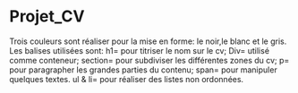# Projet_CV
Trois couleurs sont réaliser pour la mise en forme: le noir,le blanc et le gris.
Les balises utilisées sont: 
h1= pour titriser le nom sur le cv;
Div= utilisé comme conteneur;
section= pour subdiviser les différentes zones du cv;
p= pour paragrapher les grandes parties du contenu; 
span= pour manipuler quelques textes.
ul & li= pour réaliser des listes non ordonnées.
